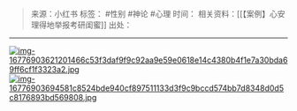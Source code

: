 > 来源：小红书
> 标签： #性别 #神论 #心理
> 时间：
> 相关资料：[[【案例】心安理得地举报考研闺蜜]]
> 出处：
***
[![img-16776903621201466c53f3daf9f9c92aa9e59e0618e14c4380b4f1e7a30bda69ff6cf1f3323a2.jpg](https://raw.githubusercontent.com/bluntvoice/mypic/main/img-16776903621201466c53f3daf9f9c92aa9e59e0618e14c4380b4f1e7a30bda69ff6cf1f3323a2.jpg)](https://raw.githubusercontent.com/bluntvoice/mypic/main/img-16776903621201466c53f3daf9f9c92aa9e59e0618e14c4380b4f1e7a30bda69ff6cf1f3323a2.jpg)
[![img-16776903694581c8524bde940cf897511133d3f9c9bccd574bb7d8348d0d5c8176893bd569808.jpg](https://raw.githubusercontent.com/bluntvoice/mypic/main/img-16776903694581c8524bde940cf897511133d3f9c9bccd574bb7d8348d0d5c8176893bd569808.jpg)](https://raw.githubusercontent.com/bluntvoice/mypic/main/img-16776903694581c8524bde940cf897511133d3f9c9bccd574bb7d8348d0d5c8176893bd569808.jpg)